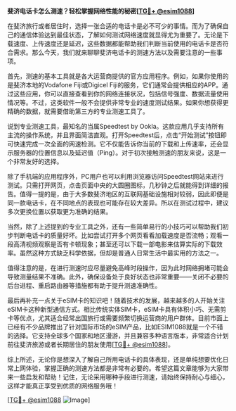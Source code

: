 **斐济电话卡怎么测速？轻松掌握网络性能的秘密[[TG💪+ @esim1088](https://t.me/s/esim1088)]**

在斐济旅行或者居住时，选择一张合适的电话卡是必不可少的事情。而为了确保自己的通信体验达到最佳状态，了解如何测试网络速度就显得尤为重要了。无论是下载速度、上传速度还是延迟，这些数据都能帮助我们判断当前使用的电话卡是否符合需求。那么今天，我们就来聊聊斐济电话卡的测速方法以及需要注意的一些事项。

首先，测速的基本工具就是各大运营商提供的官方应用程序。例如，如果你使用的是斐济本地的Vodafone Fiji或Digicel Fiji的服务，它们通常会提供相应的APP。通过这些应用，你可以直接查看到你的网络连接状况，包括信号强度、数据流量使用情况等。不过，这类软件一般不会提供非常专业的速度测试结果。如果你想获得更精确的数据，就需要借助第三方的专业测速工具了。

说到专业测速工具，最知名的当属Speedtest by Ookla。这款应用几乎支持所有主流的操作系统，并且界面简洁直观。打开Speedtest后，点击“开始测试”按钮即可快速完成一次全面的网速检测。它不仅能告诉你当前的下载和上传速率，还会显示服务器的位置信息以及延迟值（Ping）。对于初次接触测速的朋友来说，这是一个非常友好的选择。

除了手机端的应用程序外，PC用户也可以利用浏览器访问Speedtest网站来进行测试。只需打开网页，点击页面中央的大圆圈图标，几秒钟之后就能得到详细的报告。值得一提的是，由于大多数斐济地区的互联网基础设施相对较弱，因此即便是同一款电话卡，在不同地点的表现也可能存在较大差异。所以在测试过程中，建议多次更换位置以获取更为准确的结果。

当然，除了上述提到的专业工具之外，还有一些简单易行的小技巧可以帮助我们初步判断电话卡的质量好坏。比如尝试打开多个网页看看加载速度是否流畅；观看一段高清视频观察是否有卡顿现象；甚至还可以下载一部电影来估算实际的下载效率。虽然这种方式缺乏科学依据，但却是普通人日常生活中最实用的方法之一。

值得注意的是，在进行测速时应尽量避免高峰时段操作，因为此时网络拥堵可能会导致测量结果不准确。此外，确保设备处于良好状态也非常重要——关闭不必要的后台进程、重启路由器等措施都有助于提升测速准确性。

最后再补充一点关于eSIM卡的知识吧！随着技术的发展，越来越多的人开始关注eSIM卡这种新型通信方式。相比传统实体SIM卡，eSIM卡具有体积小巧、无需剪卡等优点，尤其适合经常出国旅行或需要频繁切换运营商的用户群体。目前市面上已经有不少品牌推出了针对国际市场的eSIM产品，比如ESIM1088就是一个不错的选择。它支持全球多个国家和地区漫游，并且兼容多种语言版本，非常适合计划前往斐济旅游或者长期居住的朋友使用[[TG💪+ @esim1088](https://t.me/s/esim1088)]。

综上所述，无论你是想深入了解自己所用电话卡的具体表现，还是单纯想要优化日常上网体验，掌握正确的测速方法都是非常有必要的。希望这篇文章能够为大家带来一些启发和帮助！记住，无论采用哪种手段进行测速，请始终保持耐心与细心，这样才能真正享受到优质的网络服务哦！

[[TG💪+ @esim1088](https://t.me/s/esim1088) ![Image](https://i.postimg.cc/4NQfJmqS/Snipaste-2025-05-13-00-14-12.png)]